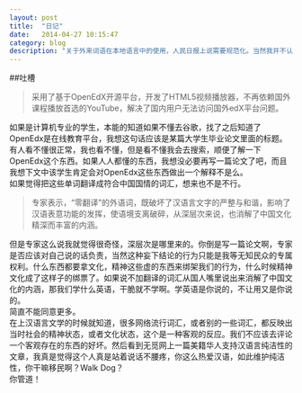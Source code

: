 ```yaml
---
layout: post
title:  "日记"
date:   2014-04-27 10:15:47
category: blog
description: "关于外来词语在本地语言中的使用，人民日报上说需要规范化。当然我并不认同某些专家说的话，毕竟现在都知道专家都是干嘛的。"
---
```

##吐槽
> 采用了基于OpenEdX开源平台，开发了HTML5视频播放器，不再依赖国外课程播放首选的YouTube，解决了国内用户无法访问国外edX平台问题。    

如果是计算机专业的学生，本能的知道如果不懂去谷歌，找了之后知道了OpenEdx是在线教育平台，我想这句话应该是某篇大学生毕业论文里面的标题。有人看不懂很正常，我也看不懂，但是看不懂我会去搜索，顺便了解一下OpenEdx这个东西。如果人人都懂的东西，我想没必要再写一篇论文了吧，而且我想下文中该学生肯定会对OpenEdx这些东西做出一个解释不是么。    
如果觉得把这些单词翻译成符合中国国情的词汇，想来也不是不行。
> 专家表示，“零翻译”的外语词，既破坏了汉语言文字的严整与和谐，影响了汉语表意功能的发挥，使语境支离破碎，从深层次来说，也消解了中国文化精深而丰富的内涵。

但是专家这么说我就觉得很奇怪，深层次是哪里来的。你倒是写一篇论文啊，专家是否应该对自己说的话负责，当然这种妄下结论的行为只能是我等无知民众的专属权利。什么东西都要拿文化，精神这些虚的东西来绑架我们的行为，什么时候精神文化成了这样子的绑票了。如果说不加翻译的词汇从国人嘴里说出来消解了中国文化的内涵，那我们学什么英语，干脆就不学啊。学英语是你说的，不让用又是你说的。    
简直不能同意更多。    
在上汉语言文学的时候就知道，很多网络流行词汇，或者别的一些词汇，都反映出当时社会的精神状态，或者文化状态，这个是一种客观的反应。我们不应该去评论一个客观存在的东西的好坏。然后看到无觅网上一篇美籍华人支持汉语言纯洁性的文章，我真是觉得这个人真是站着说话不腰疼，你这么热爱汉语，如此维护纯洁性，你干嘛移民啊？Walk Dog？    
你管道！